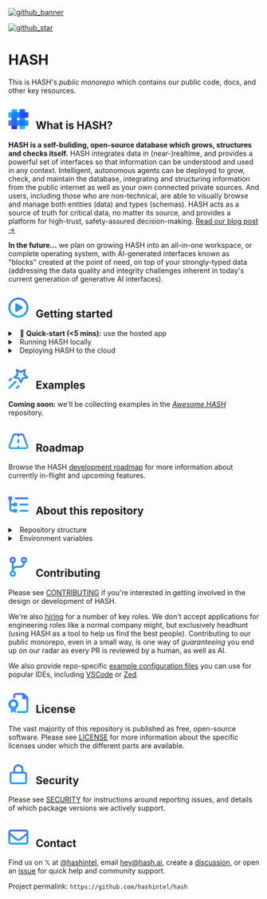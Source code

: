 [app.hash.ai]: https://app.hash.ai?utm_medium=organic&utm_source=github_readme_hash-repo_root
[create an account]: https://app.hash.ai/signup?utm_medium=organic&utm_source=github_readme_hash-repo_root
[development roadmap]: https://hash.dev/roadmap?utm_medium=organic&utm_source=github_readme_hash-repo_root
[hiring]: https://hash.ai/careers?utm_medium=organic&utm_source=github_readme_hash-repo_root
[running your own instance]: https://hash.dev/docs/get-started/setup#local-hash?utm_medium=organic&utm_source=github_readme_hash-repo_root
[sign in]: https://app.hash.ai/signin?utm_medium=organic&utm_source=github_readme_hash-repo_root

<!-- markdownlint-disable link-fragments -->

[awesome hash]: https://github.com/hashintel/awesome-hash
[github_banner]: #hash
[github_star]: https://github.com/hashintel/hash#
[gh-what-is-hash]: #--what-is-hash
[gh-getting-started]: #--getting-started
[gh-examples]: #--examples
[gh-roadmap]: #--roadmap
[gh-repo-structure]: #--about-this-repository
[gh-contributing]: #--contributing
[gh-license]: #--license
[gh-security]: #--security
[gh-contact]: #--contact

[![github_banner](https://hash.ai/cdn-cgi/imagedelivery/EipKtqu98OotgfhvKf6Eew/ec83e48d-5a46-4c3f-a603-5d9fc43ff400/github)][github_banner]

[![github_star](https://img.shields.io/github/stars/hashintel/hash?label=Star%20on%20GitHub&style=social)][github_star]

# HASH

This is HASH's _public monorepo_ which contains our public code, docs, and other key resources.

## [![a](/.github/assets/gh_icon_what-is-hash_20px-base.svg)][gh-what-is-hash] &nbsp; What is HASH?

**HASH is a self-buliding, open-source database which grows, structures and checks itself.** HASH integrates data in (near-)realtime, and provides a powerful set of interfaces so that information can be understood and used in any context. Intelligent, autonomous agents can be deployed to grow, check, and maintain the database, integrating and structuring information from the public internet as well as your own connected private sources. And users, including those who are non-technical, are able to visually browse and manage both entities (data) and types (schemas). HASH acts as a source of truth for critical data, no matter its source, and provides a platform for high-trust, safety-assured decision-making. [Read our blog post →](https://hash.ai/blog/self-building-database)

**In the future...** we plan on growing HASH into an all-in-one workspace, or complete operating system, with AI-generated interfaces known as "blocks" created at the point of need, on top of your strongly-typed data (addressing the data quality and integrity challenges inherent in today's current generation of generative AI interfaces).

## [![a](/.github/assets/gh_icon_getting-started_20px-base.svg)][gh-getting-started] &nbsp; Getting started

<details>
  <summary> &nbsp; 🚀 <strong>Quick-start (<5 mins):</strong> use the hosted app</summary>

### Create an account

The only current "officially supported" way of trying HASH right now is by signing up for and using the hosted platform at [app.hash.ai]

[Create an account] to get started.

### Sign in

[Sign in] to access your account.

### Skip the queue

When you first create an account you may be placed on a waitlist. To jump the queue, once signed in, follow the instructions shown in your HASH dashboard. All submissions are reviewed by a member of the team.

</details>
    
<details>
  <summary> &nbsp; Running HASH locally</summary>

### Running HASH locally

**Running HASH locally is not yet officially supported.** We plan on publishing a comprehensive guide to running your own instance of HASH shortly (2025Q2). In the meantime, you may try the instructions below.

#### Experimental instructions

1. Make sure you have, [Git](https://git-scm.com), [Rust](https://www.rust-lang.org), [Docker](https://docs.docker.com/get-docker/), and [Protobuf](https://github.com/protocolbuffers/protobuf). Building the Docker containers requires [Docker Buildx](https://docs.docker.com/build/install-buildx/).
   Run each of these version commands and make sure the output is expected:

   ```sh
   git --version
   ## ≥ 2.17

   rustup --version
   ## ≥ 1.27.1 (Required to match the toolchain as specified in `rust-toolchain.toml`, lower versions most likely will work as well)

   docker --version
   ## ≥ 20.10

   docker compose version
   ## ≥ 2.17.2

   docker buildx version
   ## ≥ 0.10.4
   ```

   If you have difficulties with `git --version` on macOS you may need to install Xcode Command Line Tools first: `xcode-select --install`.

   If you use Docker for macOS or Windows, go to _Preferences_ → _Resources_ and ensure that Docker can use at least 4GB of RAM (8GB is recommended).

2. [Clone](https://docs.github.com/en/repositories/creating-and-managing-repositories/cloning-a-repository) this repository and **navigate to the root of the repository folder** in your terminal.

3. We use [mise-en-place](https://mise.jdx.dev/) to manage tool versions consistently across our codebase. We recommend using `mise` to automatically install and manage the required development tools:

   ```sh
   mise install
   ```

   It's also possible to install them manually, use the correct versions for these tools as specified in `.config/mise`.

   After [installing mise](https://mise.jdx.dev/getting-started.html#installing-mise-cli) you will also need to set it to [automatically activate](https://mise.jdx.dev/getting-started.html#activate-mise) in your shell.

5. Install dependencies:

   ```sh
   yarn install
   ```

6. Ensure Docker is running.
   If you are on Windows or macOS, you should see app icon in the system tray or the menu bar.
   Alternatively, you can use this command to check Docker:

   ```sh
   docker run hello-world
   ```

7. If you need to test or develop AI-related features, you will need to create an `.env.local` file in the repository root with the following values:

   ```sh
   OPENAI_API_KEY=your-open-ai-api-key                                      # required for most AI features
   ANTHROPIC_API_KEY=your-anthropic-api-key                                 # required for most AI features
   HASH_TEMPORAL_WORKER_AI_AWS_ACCESS_KEY_ID=your-aws-access-key-id         # required for most AI features
   HASH_TEMPORAL_WORKER_AI_AWS_SECRET_ACCESS_KEY=your-aws-secret-access-key # required for most AI features
   E2B_API_KEY=your-e2b-api-key                                             # only required for the question-answering flow action
   ```

   **Note on environment files:** `.env.local` is not committed to the repo – **put any secrets that should remain secret here.** The default environment variables are taken from `.env`, extended by `.env.development`, and finally by `.env.local`. If you want to overwrite values specified in `.env` or `.env.development`, you can add them to `.env.local`. Do **not** change any other `.env` files unless you intend to change the defaults for development or testing.

8. Launch external services (Postgres, the graph query layer, Kratos, Redis, and OpenSearch) as Docker containers:

   ```sh
   yarn external-services up --wait
   ```

   1. You can optionally force a rebuild of the Docker containers by adding the `--build` argument(**this is necessary if changes have been made to the graph query layer). It's recommended to do this whenever updating your branch from upstream**.

   2. You can keep external services running between app restarts by adding the `--detach` argument to run the containers in the background. It is possible to tear down the external services with `yarn external-services down`.

   3. When using `yarn external-services:offline up`, the Graph services does not try to connect to `https://blockprotocol.org` to fetch required schemas. This is useful for development when the internet connection is slow or unreliable.

   4. You can also run the Graph API and AI Temporal worker outside of Docker – this is useful if they are changing frequently and you want to avoid rebuilding the Docker containers. To do so, _stop them_ in Docker and then run `yarn dev:graph` and `yarn workspace @apps/hash-ai-worker-ts dev` respectively in separate terminals.

9. Launch app services:

   ```sh
   yarn start
   ```

   This will start backend and frontend in a single terminal. Once you see http://localhost:3000, the frontend end is ready to visit there.
   The API is online once you see `localhost:5001` in the terminal. Both must be online for the frontend to function.

   You can also launch parts of the app in separate terminals, e.g.:

   ```sh
   yarn start:graph
   yarn start:backend
   yarn start:frontend
   ```

   See `package.json` → `scripts` for details and more options.

10. Log in

   When the HASH API is started, three users are automatically seeded for development purposes. Their passwords are all `password`.

   - `alice@example.com`, `bob@example.com` – regular users
   - `admin@example.com` – an admin

##### Running the browser plugin

If you need to run the browser plugin locally, see the `README.md` in the `apps/plugin-browser` directory.

##### Resetting the local database

If you need to reset the local database, to clear out test data or because it has become corrupted during development, you have two options:

1. The slow option – rebuild in Docker

   1. In the Docker UI (or via CLI at your preference), stop and delete the `hash-external-services` container
   2. In 'Volumes', search 'hash-external-services' and delete the volumes shown
   3. Run `yarn external-services up --wait` to rebuild the services

2. The fast option – reset the database via the Graph API

   1. Run the Graph API in test mode by running `yarn dev:graph:test-server`
   2. Run `yarn graph:reset-database` to reset the database
   3. **If you need to use the frontend**, you will also need to delete the rows in the `identities` table in the `dev_kratos` database, or signin will not work. You can do so via any Postgres UI or CLI. The db connection and user details are in `.env`

##### External services test mode

The external services of the system can be started in 'test mode' to prevent polluting the development database.
This is useful for situations where the database is used for tests that modify the database without cleaning up afterwards.

To make use of this test mode, the external services can be started as follows:

```sh
yarn external-services:test up
```

</details>

<details>
  <summary> &nbsp; Deploying HASH to the cloud</summary>

##### Sending emails

Email-sending in HASH is handled by either Kratos (in the case of authentication-related emails) or through the HASH API Email Transport (for everything else).

To use `AwsSesEmailTransporter`, set `export HASH_EMAIL_TRANSPORTER=aws_ses` in your terminal before running the app. Valid AWS credentials are required for this email transporter to work.

Transactional emails templates are located in the following locations:

- Kratos emails in [`./../../apps/hash-external-services/kratos/templates/`](./../../apps/hash-external-services/kratos/templates/). This directory contains the following templates:
  - [`recovery_code`](./../../apps/hash-external-services/kratos/templates/recovery_code) - Email templates for the account recovery flow using a code for the UI.
    - When an email belongs to a registered HASH user, it will use the `valid` template, otherwise the `invalid` template is used.
  - [`verification_code`](./../../apps/hash-external-services/kratos/templates/verification_code) - Email verification templates for the account registration flow using a code for the UI.
    - When an email belongs to a registered HASH user, it will use the `valid` template, otherwise the `invalid` template is used.
- HASH emails in [`../hash-api/src/email/index.ts`](../hash-api/src/email/index.ts)

### Deploying HASH to the cloud

To deploy HASH in the cloud, follow the instructions contained in the root [`/infra` directory](https://github.com/hashintel/hash/tree/main/infra).

</details>

## [![a](/.github/assets/gh_icon_examples_20px-base.svg)][gh-examples] &nbsp; Examples

**Coming soon:** we'll be collecting examples in the _[Awesome HASH]_ repository.

## [![a](/.github/assets/gh_icon_roadmap_20px-base.svg)][gh-roadmap] &nbsp; Roadmap

Browse the HASH [development roadmap] for more information about currently in-flight and upcoming features.

## [![a](/.github/assets/gh_icon_repo-structure_20px-base.svg)][gh-repo-structure] &nbsp; About this repository

<details>
  <summary> &nbsp; Repository structure</summary>

### Repository structure
This repository's contents is divided across several primary sections:

- [**`/apps`**](/apps) contains the primary code powering our runnable [applications](https://github.com/hashintel/hash/tree/main/apps#applications)
  - The HASH application itself is divided into various different services which can be found in this directory.
- [**`/blocks`**](/blocks) contains our public _Block Protocol_ [blocks](https://github.com/hashintel/hash/tree/main/blocks#blocks)
- [**`/infra`**](/infra) houses deployment scripts, utilities and other [infrastructure](https://github.com/hashintel/hash/tree/main/infra#infrastructure) useful in running our apps
- [**`/libs`**](/libs) contains [libraries](https://github.com/hashintel/hash/tree/main/libs#libraries) including npm packages and Rust crates
- [**`/tests`**](/tests) contains end-to-end and integration tests that span across one or more apps, blocks or libs

</details>

<details>
  <summary> &nbsp; Environment variables</summary>

### Environment variables

Here's a list of possible environment variables. Everything that's necessary already has a default value.

You **do not** need to set any environment variables to run the application.

#### General API server environment variables

- `NODE_ENV`: ("development" or "production") the runtime environment. Controls
  default logging levels and output formatting.
- `PORT`: the port number the API will listen on.

#### AWS configuration

If you want to use AWS for file uploads or emails, you will need to have it configured:

- `AWS_REGION`: The region, eg. `us-east-1`
- `AWS_ACCESS_KEY_ID`: Your AWS access key
- `AWS_SECRET_ACCESS_KEY`: Your AWS secret key
- `AWS_S3_UPLOADS_BUCKET`: The name of the bucket to use for file uploads (if you want to use S3 for file uploads), eg: `my_uploads_bucket`
- `AWS_S3_UPLOADS_ACCESS_KEY_ID`: (optional) the AWS access key ID to use for file uploads. Must be provided along with the secret access key if the API is not otherwise authorized to access the bucket (e.g. via an IAM role).
- `AWS_S3_UPLOADS_SECRET_ACCESS_KEY`: (optional) the AWS secret access key to use for file uploads.
- `AWS_S3_UPLOADS_ENDPOINT`: (optional) the endpoint to use for S3 operations. If not, the AWS S3 default for the given region is used. Useful if you are using a different S3-compatible storage provider.
- `AWS_S3_UPLOADS_FORCE_PATH_STYLE`: (optional) set `true` if your S3 setup requires path-style rather than virtual hosted-style S3 requests.

For some in-browser functionality (e.g. document previewing), you must configure a Access-Control-Allow-Origin header on your bucket to be something other than '\*'.

#### File uploads

By default, files are uploaded locally, which is **not** recommended for production use. It is also possible to upload files on AWS S3.

- `FILE_UPLOAD_PROVIDER`: Which type of provider is used for file uploads. Possible values `LOCAL_FILE_SYSTEM`, or `AWS_S3`. If choosing S3, then you need to configure the `AWS_S3_UPLOADS_` variables above.
- `LOCAL_FILE_UPLOAD_PATH`: Relative path to store uploaded files if using the local file system storage provider. Default is `var/uploads` (the `var` folder is the folder normally used for application data)

#### Email

During development, the dummy email transporter writes emails to a local folder.

- `HASH_EMAIL_TRANSPORTER`: `dummy` or `aws`. If set to dummy, the local dummy email transporter will be used during development instead of aws (default: `dummy`)
- `DUMMY_EMAIL_TRANSPORTER_FILE_PATH`: Default is `var/api/dummy-email-transporter/email-dumps.yml`
- `DUMMY_EMAIL_TRANSPORTER_USE_CLIPBOARD`: `true` or `false` (default: `true`)

#### OpenSearch

**NOTE: OpenSearch is currently disabled by default, and is presently unmaintained.**

- `HASH_OPENSEARCH_ENABLED`: whether OpenSearch is used or not. `true` or `false`. (default: `false`).
- `HASH_OPENSEARCH_HOST`: the hostname of the OpenSearch cluster to connect to. (default: `localhost`)
- `HASH_OPENSEARCH_PASSWORD`: the password to use when making the connection. (default: `admin`)
- `HASH_OPENSEARCH_PORT`: the port number that the cluster accepts (default: `9200`)
- `HASH_OPENSEARCH_USERNAME`: the username to connect to the cluster as. (default: `admin`)
- `HASH_OPENSEARCH_HTTPS_ENABLED`: (optional) set to "1" to connect to the cluster
  over an HTTPS connection.

#### Postgres

- `POSTGRES_PORT` (default: `5432`)

Various services also have their own configuration.

The Postgres superuser is configured through:

- `POSTGRES_USER` (default: `postgres`)
- `POSTGRES_PASSWORD` (default: `postgres`)

The Postgres information for Kratos is configured through:

- `HASH_KRATOS_PG_USER` (default: `kratos`)
- `HASH_KRATOS_PG_PASSWORD` (default: `kratos`)
- `HASH_KRATOS_PG_DATABASE` (default: `kratos`)

The Postgres information for Temporal is configured through:

- `HASH_TEMPORAL_PG_USER` (default: `temporal`)
- `HASH_TEMPORAL_PG_PASSWORD` (default: `temporal`)
- `HASH_TEMPORAL_PG_DATABASE` (default: `temporal`)
- `HASH_TEMPORAL_VISIBILITY_PG_DATABASE` (default: `temporal_visibility`)

The Postgres information for the graph query layer is configured through:

- `HASH_GRAPH_PG_USER` (default: `graph`)
- `HASH_GRAPH_PG_PASSWORD` (default: `graph`)
- `HASH_GRAPH_PG_DATABASE` (default: `graph`)

#### Redis

- `HASH_REDIS_HOST` (default: `localhost`)
- `HASH_REDIS_PORT` (default: `6379`)

#### Statsd

If the service should report metrics to a StatsD server, the following variables must be set.

- `STATSD_ENABLED`: Set to "1" if the service should report metrics to a StatsD server.
- `STATSD_HOST`: the hostname of the StatsD server.
- `STATSD_PORT`: (default: 8125) the port number the StatsD server is listening on.

#### Snowplow telemetry

- `HASH_TELEMETRY_ENABLED`: whether Snowplow is used or not. `true` or `false`. (default: `false`)
- `HASH_TELEMETRY_HTTPS`: set to "1" to connect to the Snowplow over an HTTPS connection. `true` or `false`. (default: `false`)
- `HASH_TELEMETRY_DESTINATION`: the hostname of the Snowplow tracker endpoint to connect to. (required)
- `HASH_TELEMETRY_APP_ID`: ID used to differentiate application by. Can be any string. (default: `hash-workspace-app`)

#### Others

- `FRONTEND_URL`: URL of the frontend website for links (default: `http://localhost:3000`)
- `NOTIFICATION_POLL_INTERVAL`: the interval in milliseconds at which the frontend will poll for new notifications, or 0 for no polling. (default: `10_000`)
- `HASH_INTEGRATION_QUEUE_NAME` The name of the Redis queue which updates to entities are published to
- `HASH_REALTIME_PORT`: Realtime service listening port. (default: `3333`)
- `HASH_SEARCH_LOADER_PORT`: (default: `3838`)
- `HASH_SEARCH_QUEUE_NAME`: The name of the queue to push changes for the search loader service (default: `search`)
- `API_ORIGIN`: The origin that the API service can be reached on (default: `http://localhost:5001`)
- `SESSION_SECRET`: The secret used to sign sessions (default: `secret`)
- `LOG_LEVEL`: the level of runtime logs that should be omitted, either set to `debug`, `info`, `warn`, `error` (default: `info`)
- `BLOCK_PROTOCOL_API_KEY`: the api key for fetching blocks from the [Þ Hub](https://blockprotocol.org/hub). Generate a key at https://blockprotocol.org/settings/api-keys.

</details>

## [![a](/.github/assets/gh_icon_contributing_20px-base.svg)][gh-contributing] &nbsp; Contributing

Please see [CONTRIBUTING](.github/CONTRIBUTING.md) if you're interested in getting involved in the design or development of HASH.

We're also [hiring] for a number of key roles. We don't accept applications for engineering roles like a normal company might, but exclusively headhunt (using HASH as a tool to help us find the best people). Contributing to our public monorepo, even in a small way, is one way of _guaranteeing_ you end up on our radar as every PR is reviewed by a human, as well as AI.

We also provide repo-specific [example configuration files](/.config/_examples) you can use for popular IDEs, including [VSCode](/.config/_examples/vscode) or [Zed](/.config/_examples/zed).

## [![a](/.github/assets/gh_icon_license_20px-base.svg)][gh-license] &nbsp; License

The vast majority of this repository is published as free, open-source software. Please see [LICENSE](LICENSE.md) for more information about the specific licenses under which the different parts are available.

## [![a](/.github/assets/gh_icon_security_20px-base.svg)][gh-security] &nbsp; Security

Please see [SECURITY](.github/SECURITY.md) for instructions around reporting issues, and details of which package versions we actively support.

## [![a](/.github/assets/gh_icon_contact_20px-base.svg)][gh-contact] &nbsp; Contact

Find us on 𝕏 at [@hashintel](https://x.com/hashintel), email [hey@hash.ai](mailto:hey@hash.ai), create a [discussion](https://github.com/orgs/hashintel/discussions), or open an [issue](https://github.com/hashintel/hash/issues/new/choose) for quick help and community support.

Project permalink: `https://github.com/hashintel/hash`
